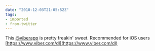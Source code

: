 ```yaml
---
date: "2010-12-03T21:05:52Z"
tags:
- imported
- from-twitter
---
```

This [@viberapp](https://twitter.com/viberapp) is pretty freakin' sweet. Recommended for iOS users [https://www.viber.com/dl](https://www.viber.com/dl)
